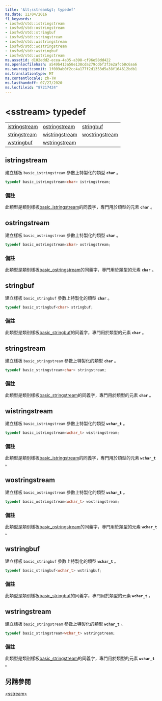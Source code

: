 ```yaml
---
title: '&lt;sstream&gt; typedef'
ms.date: 11/04/2016
f1_keywords:
- iosfwd/std::istringstream
- iosfwd/std::ostringstream
- iosfwd/std::stringbuf
- iosfwd/std::stringstream
- iosfwd/std::wistringstream
- iosfwd/std::wostringstream
- iosfwd/std::wstringbuf
- iosfwd/std::wstringstream
ms.assetid: d102edd2-ecea-4a35-a398-cf96e58dd422
ms.openlocfilehash: a549b413a58e138cda279cd6f3f3e2afc68c6aa6
ms.sourcegitcommit: 1f009ab0f2cc4a177f2d1353d5a38f164612bdb1
ms.translationtype: MT
ms.contentlocale: zh-TW
ms.lasthandoff: 07/27/2020
ms.locfileid: "87217424"
---
```

# <a name="ltsstreamgt-typedefs"></a>&lt;sstream&gt; typedef

||||
|-|-|-|
|[istringstream](#istringstream)|[ostringstream](#ostringstream)|[stringbuf](#stringbuf)|
|[stringstream](#stringstream)|[wistringstream](#wistringstream)|[wostringstream](#wostringstream)|
|[wstringbuf](#wstringbuf)|[wstringstream](#wstringstream)|

## <a name="istringstream"></a><a name="istringstream"></a>istringstream

建立樣板 `basic_istringstream` 參數上特製化的類型 **`char`** 。

```cpp
typedef basic_istringstream<char> istringstream;
```

### <a name="remarks"></a>備註

此類型是類別樣板[basic_istringstream](../standard-library/basic-istringstream-class.md)的同義字，專門用於類型的元素 **`char`** 。

## <a name="ostringstream"></a><a name="ostringstream"></a>ostringstream

建立樣板 `basic_ostringstream` 參數上特製化的類型 **`char`** 。

```cpp
typedef basic_ostringstream<char> ostringstream;
```

### <a name="remarks"></a>備註

此類型是類別樣板[basic_ostringstream](../standard-library/basic-ostringstream-class.md)的同義字，專門用於類型的元素 **`char`** 。

## <a name="stringbuf"></a><a name="stringbuf"></a>stringbuf

建立樣板 `basic_stringbuf` 參數上特製化的類型 **`char`** 。

```cpp
typedef basic_stringbuf<char> stringbuf;
```

### <a name="remarks"></a>備註

此類型是類別樣板[basic_stringbuf](../standard-library/basic-stringbuf-class.md)的同義字，專門用於類型的元素 **`char`** 。

## <a name="stringstream"></a><a name="stringstream"></a>stringstream

建立樣板 `basic_stringstream` 參數上特製化的類型 **`char`** 。

```cpp
typedef basic_stringstream<char> stringstream;
```

### <a name="remarks"></a>備註

此類型是類別樣板[basic_stringstream](../standard-library/basic-stringstream-class.md)的同義字，專門用於類型的元素 **`char`** 。

## <a name="wistringstream"></a><a name="wistringstream"></a>wistringstream

建立樣板 `basic_istringstream` 參數上特製化的類型 **`wchar_t`** 。

```cpp
typedef basic_istringstream<wchar_t> wistringstream;
```

### <a name="remarks"></a>備註

此類型是類別樣板[basic_istringstream](../standard-library/basic-istringstream-class.md)的同義字，專門用於類型的元素 **`wchar_t`** 。

## <a name="wostringstream"></a><a name="wostringstream"></a>wostringstream

建立樣板 `basic_ostringstream` 參數上特製化的類型 **`wchar_t`** 。

```cpp
typedef basic_ostringstream<wchar_t> wostringstream;
```

### <a name="remarks"></a>備註

此類型是類別樣板[basic_ostringstream](../standard-library/basic-ostringstream-class.md)的同義字，專門用於類型的元素 **`wchar_t`** 。

## <a name="wstringbuf"></a><a name="wstringbuf"></a>wstringbuf

建立樣板 `basic_stringbuf` 參數上特製化的類型 **`wchar_t`** 。

```cpp
typedef basic_stringbuf<wchar_t> wstringbuf;
```

### <a name="remarks"></a>備註

此類型是類別樣板[basic_stringbuf](../standard-library/basic-stringbuf-class.md)的同義字，專門用於類型的元素 **`wchar_t`** 。

## <a name="wstringstream"></a><a name="wstringstream"></a>wstringstream

建立樣板 `basic_stringstream` 參數上特製化的類型 **`wchar_t`** 。

```cpp
typedef basic_stringstream<wchar_t> wstringstream;
```

### <a name="remarks"></a>備註

此類型是類別樣板[basic_stringstream](../standard-library/basic-stringstream-class.md)的同義字，專門用於類型的元素 **`wchar_t`** 。

## <a name="see-also"></a>另請參閱

[\<sstream>](../standard-library/sstream.md)

